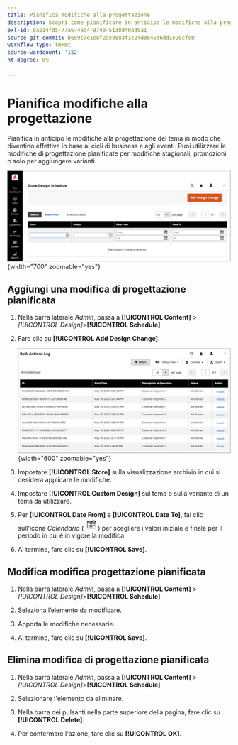 ```yaml
---
title: Pianifica modifiche alla progettazione
description: Scopri come pianificare in anticipo le modifiche alla progettazione del tema
exl-id: 0a214fd5-77a6-4ad4-9740-5138d40ad0a1
source-git-commit: b659c7e1e8f2ae9883f1e24d8045d6dd1e90cfc0
workflow-type: tm+mt
source-wordcount: '182'
ht-degree: 0%

---
```


# Pianifica modifiche alla progettazione

Pianifica in anticipo le modifiche alla progettazione del tema in modo che diventino effettive in base ai cicli di business e agli eventi. Puoi utilizzare le modifiche di progettazione pianificate per modifiche stagionali, promozioni o solo per aggiungere varianti.

![Modifiche progettuali pianificate](./assets/design-schedule.png){width="700" zoomable="yes"}

## Aggiungi una modifica di progettazione pianificata

1. Nella barra laterale _Admin_, passa a **[!UICONTROL Content]** > _[!UICONTROL Design]_>**[!UICONTROL Schedule]**.

1. Fare clic su **[!UICONTROL Add Design Change]**.

   ![Impostazioni di modifica della struttura del nuovo archivio](./assets/design-schedule-change-new.png){width="600" zoomable="yes"}

1. Impostare **[!UICONTROL Store]** sulla visualizzazione archivio in cui si desidera applicare le modifiche.

1. Impostare **[!UICONTROL Custom Design]** sul tema o sulla variante di un tema da utilizzare.

1. Per **[!UICONTROL Date From]** e **[!UICONTROL Date To]**, fai clic sull&#39;icona _Calendario_ (![Icona Calendario](../assets/icon-calendar.png)) per scegliere i valori iniziale e finale per il periodo in cui è in vigore la modifica.

1. Al termine, fare clic su **[!UICONTROL Save]**.

## Modifica modifica progettazione pianificata

1. Nella barra laterale _Admin_, passa a **[!UICONTROL Content]** > _[!UICONTROL Design]_>**[!UICONTROL Schedule]**.

1. Seleziona l’elemento da modificare.

1. Apporta le modifiche necessarie.

1. Al termine, fare clic su **[!UICONTROL Save]**.

## Elimina modifica di progettazione pianificata

1. Nella barra laterale _Admin_, passa a **[!UICONTROL Content]** > _[!UICONTROL Design]_>**[!UICONTROL Schedule]**.

1. Selezionare l&#39;elemento da eliminare.

1. Nella barra dei pulsanti nella parte superiore della pagina, fare clic su **[!UICONTROL Delete]**.

1. Per confermare l&#39;azione, fare clic su **[!UICONTROL OK]**.
